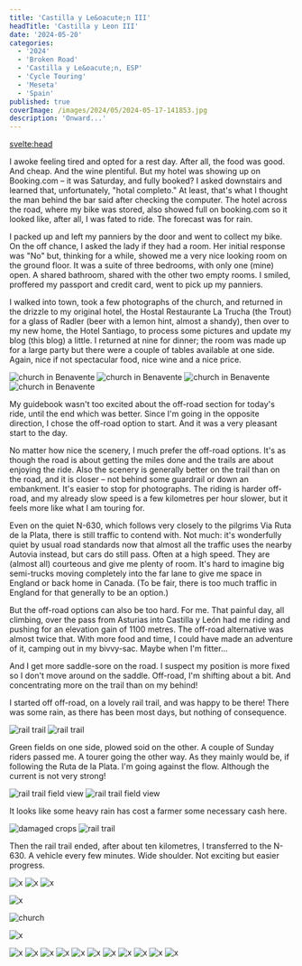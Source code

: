 ```yaml
---
title: 'Castilla y Le&oacute;n III'
headTitle: 'Castilla y Leon III'
date: '2024-05-20'
categories:
  - '2024'
  - 'Broken Road'
  - 'Castilla y Le&oacute;n, ESP'
  - 'Cycle Touring'
  - 'Meseta'
  - 'Spain'
published: true
coverImage: /images/2024/05/2024-05-17-141853.jpg
description: 'Onward...'
---
```


<script>
	import Img from '$lib/components/Img.svelte' 
  import DayCardHGroup from '$lib/components/DayCardHGroup.svelte' 
  import FormattedDate from '$lib/components/FormattedDate.svelte'
</script>

<svelte:head>

<title>
2024 Spain
</title>
</svelte:head>

<section class="card">

<DayCardHGroup
    where="Benavente"
    when="5/18/2024"
/>

<p>I awoke feeling tired and opted for a rest day. After all, the food was good. And cheap. And the wine plentiful. But my hotel was showing up on Booking.com &ndash; it was Saturday, and fully booked? I asked downstairs and learned that, unfortunately, "hotal completo." At least, that's what I thought the man behind the bar said after checking the computer. The hotel across the road, where my bike was stored, also showed full on booking.com so it looked like, after all, I was fated to ride. The forecast was for rain.</p>

<p>I packed up and left my panniers by the door and went to collect my bike. On the off chance, I asked the lady if they had a room. Her initial response was "No" but, thinking for a while, showed me a very nice looking room on the ground floor. It was a suite of three bedrooms, with only one (mine) open. A shared bathroom, shared with the other two empty rooms. I smiled, proffered my passport and credit card, went to pick up my panniers. </p>

<p>I walked into town, took a few photographs of the church, and returned in the drizzle to my original hotel, the Hostal Restaurante La Trucha (the Trout) for a glass of Radler (beer with a lemon hint, almost a shandy), then over to my new home, the Hotel Santiago, to process some pictures and update my blog (this blog) a little. I returned at nine for dinner; the room was made up for a large party but there were a couple of tables available at one side. Again, nice if not spectacular food, nice wine and a nice price.</p>

<Img
  src="/images/2024/05/2024-05-18-124623.jpg"
  alt="church in Benavente" 
/>
<Img
  src="/images/2024/05/2024-05-18-125246.jpg"
  alt="church in Benavente" 
/>
<Img
  src="/images/2024/05/2024-05-18-131134.jpg"
  alt="church in Benavente" 
/>
<Img
  src="/images/2024/05/2024-05-19-113205.jpg"
  alt="church in Benavente" 
/>

</section>

<section class="card">

<DayCardHGroup
    where="Benavente - Zamora"
    when="5/19/2024"
    distance="67.4 km, 327 m, 2422.7 km to date" 
/>

<p>My guidebook wasn't too excited about the off-road section for today's ride, until the end which was better. Since I'm going in the opposite direction, I chose the off-road option to start. And it was a very pleasant start to the day. </p>

<p>No matter how nice the scenery, I much prefer the off-road options. It's as though the road is about getting the miles done and the trails are about enjoying the ride. Also the scenery is generally better on the trail than on the road, and it is closer &ndash; not behind some guardrail or down an embankment. It's easier to stop for photographs. The riding is harder off-road, and my already slow speed is a few kilometres per hour slower, but it feels more like what I am touring for. </p>

<p>Even on the quiet N-630, which follows very closely to the pilgrims Via Ruta de la Plata, there is still traffic to contend with. Not much: it's wonderfully quiet by usual road standards now that almost all the traffic uses the nearby Autovia instead, but cars do still pass. Often at a high speed. They are (almost all) courteous and give me plenty of room. It's hard to imagine big semi-trucks moving completely into the far lane to give me space in England or back home in Canada. (To be fair, there is too much traffic in England for that generally to be an option.)</p>

<p>But the off-road options can also be too hard. For me. That painful day, all climbing, over the pass from Asturias into Castilla y Le&oacute;n had me riding and pushing for an elevation gain of 1100 metres. The off-road alternative was almost twice that. With more food and time, I could have made an adventure of it, camping out in my bivvy-sac. Maybe when I'm fitter...</p>

<p>And I get more saddle-sore on the road. I suspect my position is more fixed so I don't move around on the saddle. Off-road, I'm shifting about a bit. And concentrating more on the trail than on my behind!</p>

<p>I started off off-road, on a lovely rail trail, and was happy to be there! There was some rain, as there has been most days, but nothing of consequence.</p>

<Img
  src="/images/2024/05/2024-05-19-115114.jpg"
  alt="rail trail" 
  caption="That's a motor bike that is not allowed on the trail, I hope!"
/>
<Img
  src="/images/2024/05/2024-05-19-115524.jpg"
  alt="rail trail" 
/>

<p>Green fields on one side, plowed soid on the other. A couple of Sunday riders passed me. A tourer going the other way. As they mainly would be, if following the Ruta de la Plata. I'm going against the flow. Although the current is not very strong!</p>
<Img
  src="/images/2024/05/2024-05-19-115601.jpg"
  alt="rail trail field view" 
/>
<Img
  src="/images/2024/05/2024-05-19-115613.jpg"
  alt="rail trail field view" 
/>

<p>It looks like some heavy rain has cost a farmer some necessary cash here.</p>
<Img
  src="/images/2024/05/2024-05-19-120835.jpg"
  alt="damaged crops" 
/>
<Img
  src="/images/2024/05/2024-05-19-120846.jpg"
  alt="rail trail" 
/>

<p>Then the rail trail ended, after about ten kilometres, I transferred to the N-630. A vehicle every few minutes. Wide shoulder. Not exciting but easier progress.

<Img
  src="/images/2024/05/2024-05-19-122541.jpg"
  alt="x" 
/>
<Img
  src="/images/2024/05/2024-05-19-122551.jpg"
  alt="x" 
/>
<Img
  src="/images/2024/05/2024-05-19-131057.jpg"
  alt="x" 
/>

<div class="w-70">
  <Img
    src="/images/2024/05/2024-05-19-134828.jpg"
    alt="x" 
  />
</div>

<!-- <Img
  src="/images/2024/05/2024-05-19-155358.jpg"
  alt="x"
/> -->

<Img
  src="/images/2024/05/2024-05-19-160457.jpg"
  alt="church" 
  caption="A great spot for a late lunch, on a bench under the church, the place to myself. When I left, storm clouds were gathering."
/>

<div class="w-80">
  <Img
    src="/images/2024/05/2024-05-19-160606.jpg"
    alt="x" 
  />
</div>

</section>

<section class="card">

<DayCardHGroup
    where="Zamora - Salamanca"
    when="5/20/2024"
    distance="72.1 km, 617 m, 2494.8 km to date" 
/>

<Img
    src="/images/2024/05/2024-05-20-103745.jpg"
    alt="x" 
  />
<Img
    src="/images/2024/05/2024-05-20-103812.jpg"
    alt="x" 
  />
<Img
    src="/images/2024/05/2024-05-20-105437.jpg"
    alt="x" 
  />
<Img
    src="/images/2024/05/2024-05-20-105456.jpg"
    alt="x" 
  />
<Img
    src="/images/2024/05/2024-05-20-113330.jpg"
    alt="x" 
  />
<Img
    src="/images/2024/05/2024-05-20-114929.jpg"
    alt="x" 
  />
<Img
    src="/images/2024/05/2024-05-20-121359.jpg"
    alt="x" 
  />
<Img
    src="/images/2024/05/2024-05-20-123756.jpg"
    alt="x" 
  />
<Img
    src="/images/2024/05/2024-05-20-130345.jpg"
    alt="x" 
  />
<Img
    src="/images/2024/05/2024-05-20-133640.jpg"
    alt="x" 
  />
<Img
    src="/images/2024/05/2024-05-20-140413.jpg"
    alt="x" 
  />

</section>
